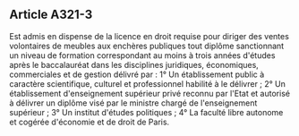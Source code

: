Article A321-3
----
Est admis en dispense de la licence en droit requise pour diriger des ventes
volontaires de meubles aux enchères publiques tout diplôme sanctionnant un
niveau de formation correspondant au moins à trois années d'études après le
baccalauréat dans les disciplines juridiques, économiques, commerciales et de
gestion délivré par : 1° Un établissement public à caractère scientifique,
culturel et professionnel habilité à le délivrer ; 2° Un établissement
d'enseignement supérieur privé reconnu par l'Etat et autorisé à délivrer un
diplôme visé par le ministre chargé de l'enseignement supérieur ; 3° Un institut
d'études politiques ; 4° La faculté libre autonome et cogérée d'économie et de
droit de Paris.
